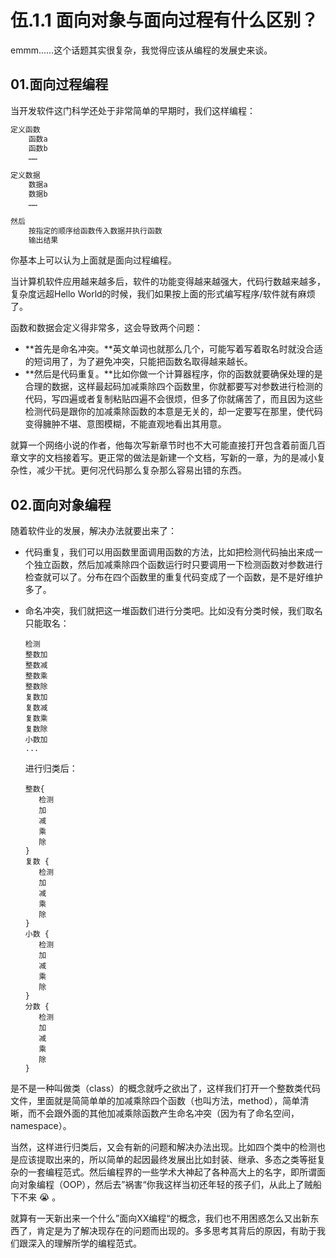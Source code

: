 # 伍.1.1 面向对象与面向过程有什么区别？

emmm……这个话题其实很复杂，我觉得应该从编程的发展史来谈。

## 01.面向过程编程

当开发软件这门科学还处于非常简单的早期时，我们这样编程：

```javascript
定义函数
    函数a
    函数b
    ……

定义数据
    数据a
    数据b
    ……

然后
    按指定的顺序给函数传入数据并执行函数
    输出结果
```

你基本上可以认为上面就是面向过程编程。

当计算机软件应用越来越多后，软件的功能变得越来越强大，代码行数越来越多，复杂度远超Hello World的时候，我们如果按上面的形式编写程序/软件就有麻烦了。

函数和数据会定义得非常多，这会导致两个问题：

* **首先是命名冲突。**英文单词也就那么几个，可能写着写着取名时就没合适的短词用了，为了避免冲突，只能把函数名取得越来越长。
* **然后是代码重复。**比如你做一个计算器程序，你的函数就要确保处理的是合理的数据，这样最起码加减乘除四个函数里，你就都要写对参数进行检测的代码，写四遍或者复制粘贴四遍不会很烦，但多了你就痛苦了，而且因为这些检测代码是跟你的加减乘除函数的本意是无关的，却一定要写在那里，使代码变得臃肿不堪、意图模糊，不能直观地看出其用意。

就算一个网络小说的作者，他每次写新章节时也不大可能直接打开包含着前面几百章文字的文档接着写。更正常的做法是新建一个文档，写新的一章，为的是减小复杂性，减少干扰。更何况代码那么复杂那么容易出错的东西。

## 02.面向对象编程

随着软件业的发展，解决办法就要出来了：

* 代码重复，我们可以用函数里面调用函数的方法，比如把检测代码抽出来成一个独立函数，然后加减乘除四个函数运行时只要调用一下检测函数对参数进行检查就可以了。分布在四个函数里的重复代码变成了一个函数，是不是好维护多了。
* 命名冲突，我们就把这一堆函数们进行分类吧。比如没有分类时候，我们取名只能取名：

  ```text
  检测
  整数加
  整数减
  整数乘
  整数除
  复数加
  复数减
  复数乘
  复数除
  小数加
  ...
  ```

  进行归类后：

  ```text
  整数{
     检测
     加
     减
     乘
     除
  }
  复数 {
     检测
     加
     减
     乘
     除
  }
  小数 {
     检测
     加
     减
     乘
     除
  }
  分数 {
     检测
     加
     减
     乘
     除
  }
  ```

是不是一种叫做类（class）的概念就呼之欲出了，这样我们打开一个整数类代码文件，里面就是简简单单的加减乘除四个函数（也叫方法，method），简单清晰，而不会跟外面的其他加减乘除函数产生命名冲突（因为有了命名空间，namespace）。

当然，这样进行归类后，又会有新的问题和解决办法出现。比如四个类中的检测也是应该提取出来的，所以简单的起因最终发展出比如封装、继承、多态之类等挺复杂的一套编程范式。然后编程界的一些学术大神起了各种高大上的名字，即所谓面向对象编程（OOP），然后去”祸害“你我这样当初还年轻的孩子们，从此上了贼船下不来 😭 。

就算有一天新出来一个什么”面向XX编程“的概念，我们也不用困惑怎么又出新东西了，肯定是为了解决现存在的问题而出现的。多多思考其背后的原因，有助于我们跟深入的理解所学的编程范式。

## 

